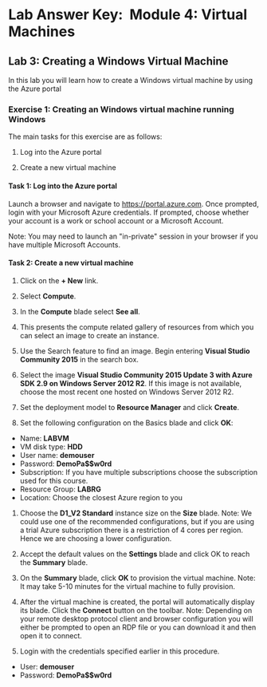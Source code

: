 # Lab Answer Key:  Module 4: Virtual Machines
## Lab 3: Creating a Windows Virtual Machine
  
In this lab you will learn how to create a Windows virtual machine by using the Azure portal

### Exercise 1: Creating an Windows virtual machine running Windows
  
The main tasks for this exercise are as follows:

1. Log into the Azure portal

2. Create a new virtual machine


#### Task 1: Log into the Azure portal

Launch a browser and navigate to https://portal.azure.com. Once prompted, login with your Microsoft Azure credentials. If prompted, choose whether your account is a work or school account or a Microsoft Account.

Note: You may need to launch an "in-private" session in your browser if you have multiple Microsoft Accounts.

#### Task 2: Create a new virtual machine

1. Click on the **+ New** link.

2. Select **Compute**.

3. In the **Compute** blade select **See all**.

4. This presents the compute related gallery of resources from which you can select an image to create an instance.

5. Use the Search feature to find an image. Begin entering **Visual Studio Community 2015** in the search box.

6. Select the image **Visual Studio Community 2015 Update 3 with Azure SDK 2.9 on Windows Server 2012 R2**. If this image is not available, choose the most recent one hosted on Windows Server 2012 R2. 

7. Set the deployment model to **Resource Manager** and click **Create**.

8. Set the following configuration on the Basics blade and click **OK**:

- Name: **LABVM**
- VM disk type: **HDD**
- User name: **demouser**
- Password: **DemoPa$$w0rd**
- Subscription: If you have multiple subscriptions choose the subscription used for this course.
- Resource Group: **LABRG**
- Location: Choose the closest Azure region to you

1. Choose the **D1_V2 Standard** instance size on the **Size** blade.
 Note: We could use one of the recommended configurations, but if you are using a trial Azure subscription there is a restriction of 4 cores per region. Hence we are choosing a lower configuration.

2. Accept the default values on the **Settings** blade and click OK to reach the **Summary** blade.

3. On the **Summary** blade, click **OK** to provision the virtual machine.
 Note: It may take 5-10 minutes for the virtual machine to fully provision.

4. After the virtual machine is created, the portal will automatically display its blade. Click the **Connect** button on the toolbar.
 Note: Depending on your remote desktop protocol client and browser configuration you will either be prompted to open an RDP file or you can download it and then open it to connect.

5. Login with the credentials specified earlier in this procedure.

- User: **demouser**
- Password: **DemoPa$$w0rd**
